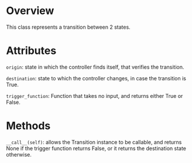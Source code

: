 # Overview

This class represents a transition between 2 states. 

# Attributes

`origin`: state in which the controller finds itself, that verifies the
transition.

`destination`: state to which the controller changes, in case the transition is
True.

`trigger_function`: Function that takes no input, and returns either True or
False. 

# Methods

`__call__(self)`: allows the Transition instance to be callable, and returns
None if the trigger function returns False, or it returns the destination state
otherwise.
